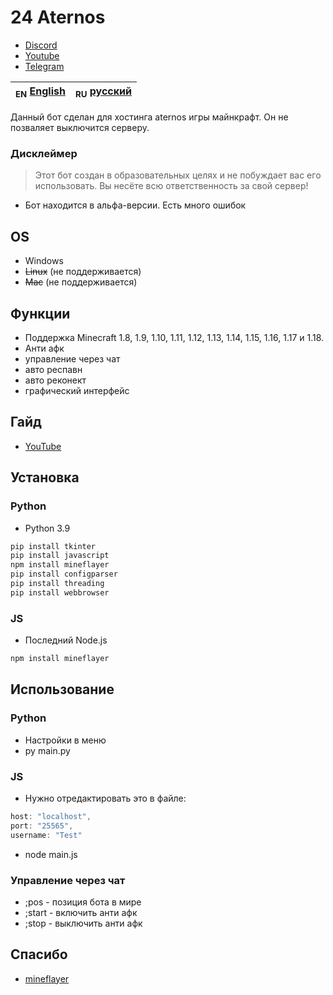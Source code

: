 # 24 Aternos

- [Discord](https://discord.gg/bjgpVAxgyE)
- [Youtube](https://youtube.com/c/fortcote)
- [Telegram](https://t.me/FortcoteTG)

| <sub>EN</sub> [English](README.md) | <sub>RU</sub> [русский](README_RU.md) |
|-------------------------|----------------------------|

Данный бот сделан для хостинга aternos игры майнкрафт. Он не позваляет выключится серверу.

### Дисклеймер

> Этот бот создан в образовательных целях и не побуждает вас его использовать. Вы несёте всю ответственность за свой сервер!

 - Бот находится в альфа-версии. Есть много ошибок

## OS

 * Windows
 * ~~Linux~~ (не поддерживается)
 * ~~Mac~~ (не поддерживается)

## Функции

 * Поддержка Minecraft 1.8, 1.9, 1.10, 1.11, 1.12, 1.13, 1.14, 1.15, 1.16, 1.17 и 1.18.
 * Анти афк
 * управление через чат
 * авто респавн
 * авто реконект
 * графический интерфейс

## Гайд

 * [YouTube](https://youtu.be/vpgzqO3YEDE)

## Установка

### Python

 * Python 3.9

```bash
pip install tkinter
pip install javascript
npm install mineflayer
pip install configparser
pip install threading
pip install webbrowser
```

### JS

 * Последний Node.js

```bash
npm install mineflayer
```

## Использование

### Python

 * Настройки в меню
 * py main.py

### JS

 * Нужно отредактировать это в файле:

```js
host: "localhost",
port: "25565",
username: "Test"
```
 * node main.js

### Управление через чат

 * ;pos - позиция бота в мире
 * ;start - включить анти афк
 * ;stop - выключить анти афк

## Спасибо

- [mineflayer](https://github.com/PrismarineJS/mineflayer)
